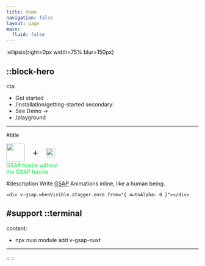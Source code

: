 ```yaml
---
title: Home
navigation: false
layout: page
main:
  fluid: false
---
```


:ellipsis{right=0px width=75% blur=150px}

::block-hero
---
cta:
  - Get started
  - /installation/getting-started
secondary:
  - See Demo →
  - /playground
---

#title

<div>
  <div style="display:inline-flex; align-items:center; gap:20px;">
    <img src="nuxt.svg" style="height: 48px; filter: saturate(1.3) hue-rotate(-10deg)" />
    <span style="font-size: 24px">+</span>
    <img src="gsap.png" style="height: 24px;" />
  </div>

  <div style="color:#0ae448">
    GSAP hustle without<br />
    the GSAP hassle
  </div>
</div>

#description
Write [GSAP](https://gsap.com/) Animations inline, like a human being.


```vue
<div v-gsap.whenVisible.stagger.once.from="{ autoAlpha: 0 }"></div>
```



#support
  ::terminal
  ---
  content:
  - npx nuxi module add v-gsap-nuxt
  ---
  ::
::
<!-- #support
  ::terminal
  ---
  content:
  - npx nuxi module add v-gsap-nuxt
  ---
  ::
:: -->